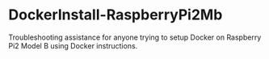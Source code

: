 # DockerInstall-RaspberryPi2Mb
Troubleshooting assistance for anyone trying to setup Docker on Raspberry Pi2 Model B using Docker instructions.
